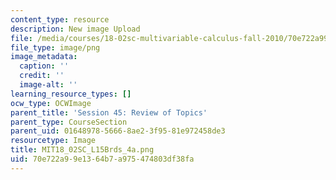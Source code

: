 ```yaml
---
content_type: resource
description: New image Upload
file: /media/courses/18-02sc-multivariable-calculus-fall-2010/70e722a99e1364b7a975474803df38fa_MIT18_02SC_L15Brds_4a.png
file_type: image/png
image_metadata:
  caption: ''
  credit: ''
  image-alt: ''
learning_resource_types: []
ocw_type: OCWImage
parent_title: 'Session 45: Review of Topics'
parent_type: CourseSection
parent_uid: 01648978-5666-8ae2-3f95-81e972458de3
resourcetype: Image
title: MIT18_02SC_L15Brds_4a.png
uid: 70e722a9-9e13-64b7-a975-474803df38fa
---
```

